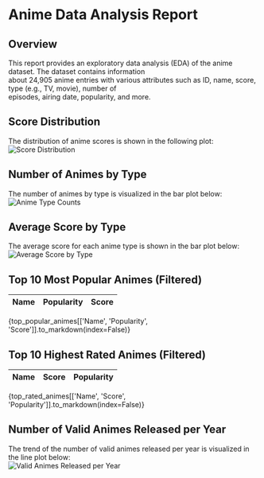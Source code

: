# Anime Data Analysis Report                                                                                     
                                                                                                                   
  ## Overview                                                                                                      
  This report provides an exploratory data analysis (EDA) of the anime dataset. The dataset contains information   
  about 24,905 anime entries with various attributes such as ID, name, score, type (e.g., TV, movie), number of    
  episodes, airing date, popularity, and more.                                                                     
                                                                                                                   
  ## Score Distribution                                                                                            
  The distribution of anime scores is shown in the following plot:                                                 
  ![Score Distribution](../outputs/score_distribution.png)                                                          
                                                                                                                   
  ## Number of Animes by Type                                                                                      
  The number of animes by type is visualized in the bar plot below:                                                
  ![Anime Type Counts](../outputs/anime_type_counts.png)                                                            
                                                                                                                   
  ## Average Score by Type                                                                                         
  The average score for each anime type is shown in the bar plot below:                                            
  ![Average Score by Type](../outputs/average_score_by_type.png)                                                    
                                                                                                                   
  ## Top 10 Most Popular Animes (Filtered)                                                                         
  | Name | Popularity | Score |                                                                                    
  |------|------------|-------|                                                                                    
  {top_popular_animes[['Name', 'Popularity', 'Score']].to_markdown(index=False)}                                   
                                                                                                                   
  ## Top 10 Highest Rated Animes (Filtered)                                                                        
  | Name | Score | Popularity |                                                                                    
  |------|-------|------------|                                                                                    
  {top_rated_animes[['Name', 'Score', 'Popularity']].to_markdown(index=False)}                                     
                                                                                                                   
  ## Number of Valid Animes Released per Year                                                                      
  The trend of the number of valid animes released per year is visualized in the line plot below:                  
  ![Valid Animes Released per Year](../outputs/valid_animes_per_year.png)
